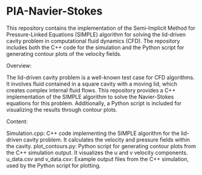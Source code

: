 # PIA-Navier-Stokes

This repository contains the implementation of the Semi-Implicit Method for Pressure-Linked Equations (SIMPLE) algorithm for solving the lid-driven cavity problem in computational fluid dynamics (CFD). The repository includes both the C++ code for the simulation and the Python script for generating contour plots of the velocity fields.

Overview:

The lid-driven cavity problem is a well-known test case for CFD algorithms. It involves fluid contained in a square cavity with a moving lid, which creates complex internal fluid flows. This repository provides a C++ implementation of the SIMPLE algorithm to solve the Navier-Stokes equations for this problem. Additionally, a Python script is included for visualizing the results through contour plots.


Content:

Simulation.cpp: C++ code implementing the SIMPLE algorithm for the lid-driven cavity problem. It calculates the velocity and pressure fields within the cavity.
plot_contours.py: Python script for generating contour plots from the C++ simulation output. It visualizes the u and v velocity components.
u_data.csv and v_data.csv: Example output files from the C++ simulation, used by the Python script for plotting.
